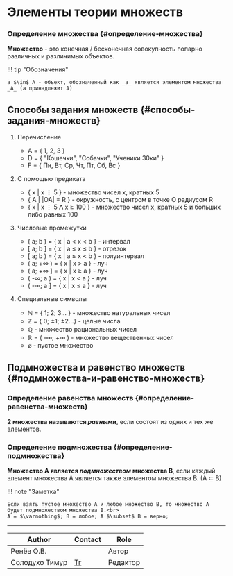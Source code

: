 # Элементы теории множеств

### Определение множества {#определение-множества}

**Множество** - это конечная / бесконечная совокупность попарно различных и различимых объектов.

!!! tip "Обозначения"

    а $\in$ А - объект, обозначенный как _а_ является элементом множества _A_ (а принадлежит А)

## Способы задания множеств {#способы-задания-множеств}

1. Перечисление

    - A = { 1, 2, 3 }
    - D = { "Кошечки", "Собачки", "Ученики 30ки" }
    - F = { Пн, Вт, Ср, Чт, Пт, Сб, Вс }

2. С помощью предиката<br>

    - { х | х ⋮ 5 } - множество чисел х, кратных 5 <br>
    - { A | |OA| = R } - окружность, с центром в точке О радиусом R<br>
    - { x | x ⋮ 5 ⴷ x ≥ 100 } - множество чисел х, кратных 5 и больших либо равных 100

3. Числовые промежутки

    - ( a; b ) = { x | a < x < b } - интервал <br>
    - [ a; b ] = { x | a ≤ x ≤ b } - отрезок <br>
    - [ a; b ) = { x | a ≤ x < b } - полуинтервал <br>
    - ( a; +∞ ) = { x | x > a } - луч<br>
    - ( a; +∞ ] = { x | x ≥ a } - луч <br>
    - ( -∞; a ) = { x | x < a } - луч<br>
    - ( -∞; a ] = { x | x ≤ a } - луч

4. Cпециальные символы
  
    - $\mathbb{N}$ = { 1; 2; 3... } - множество натуральных чисел<br>
    - $\mathbb{Z}$ = { 0; ±1; ±2...} - целые числа <br> 
    - $\mathbb{Q}$ - множество рациональных чисел <br>
    - $\mathbb{R}$ = ( -∞; +∞ ) - множество вещественных чисел <br>
    - $\varnothing$ - пустое множество

## Подмножества и равенство множеств {#подмножества-и-равенство-множеств}

### Определение равенства множеств {#определение-равенства-множеств}

**2 множества называются _равными_**, если состоят из одних и тех же элементов.

### Определение подмножества {#определение-подмножества}

**Множество А является _подмножеством_ множества В**, если каждый элемент множества А является также элементом множества В. (А $\subset$ В)

!!! note "Заметка"

    Если взять пустое множество A и любое множество B, то множество А будет подмножеством множества В.<br>
    A = $\varnothing$; B = любое; А $\subset$ В = верно;

---
| Author         | Contact                       | Role     |
|----------------|-------------------------------|----------|
| Ренёв О.В.     |                               | Автор    |
| Солодухо Тимур | [Тг](https://t.me/TimurS09)   | Редактор |